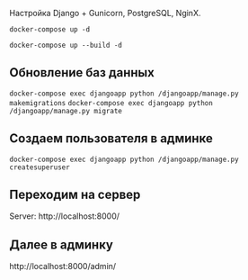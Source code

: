 Настройка Django + Gunicorn, PostgreSQL, NginX.

`docker-compose up -d`

`docker-compose up --build -d`



## Обновление баз данных
`docker-compose exec djangoapp python /djangoapp/manage.py makemigrations`
`docker-compose exec djangoapp python /djangoapp/manage.py migrate`

## Создаем пользователя в админке
`docker-compose exec djangoapp python /djangoapp/manage.py createsuperuser`

## Переходим на сервер
Server: http://localhost:8000/

## Далее в админку 
http://localhost:8000/admin/
